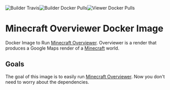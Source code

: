 ![Builder Travis](https://img.shields.io/travis/weber-gregoire/docker-minecraft.svg)![Builder Docker Pulls](https://img.shields.io/docker/pulls/gregoireweber/minecraft-map-builder.svg)![Viewer Docker Pulls](https://img.shields.io/docker/pulls/gregoireweber/minecraft-map-viewer.svg)

# Minecraft Overviewer Docker Image

Docker Image to Run [Minecraft Overviewer](https://overviewer.org/). Overviewer is a render that produces a Google Maps render of a [Minecraft](https://minecraft.net/en/) world.

## Goals

The goal of this image is to easily run [Minecraft Overviewer](https://overviewer.org/). Now you don't need to worry about the dependencies.
